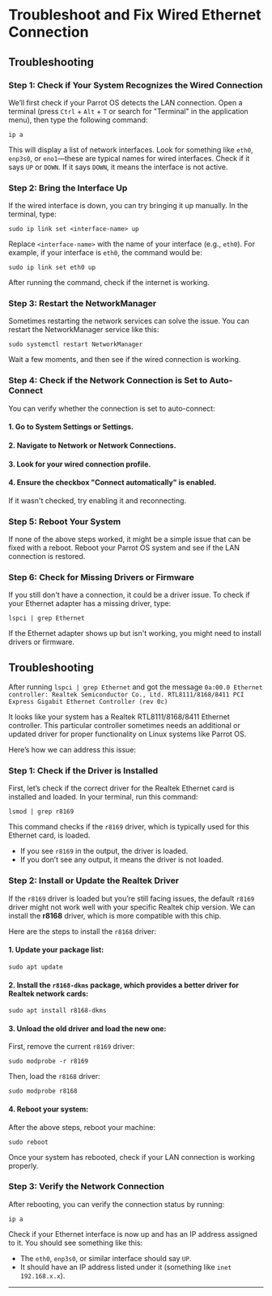 # Troubleshoot and Fix Wired Ethernet Connection

## Troubleshooting

### Step 1: Check if Your System Recognizes the Wired Connection
We’ll first check if your Parrot OS detects the LAN connection. Open a terminal (press `Ctrl` + `Alt` + `T` or search for "Terminal" in the application menu), then type the following command:

```
ip a
```

This will display a list of network interfaces. Look for something like `eth0`, `enp3s0`, or `eno1`—these are typical names for wired interfaces. Check if it says `UP` or `DOWN`. If it says `DOWN`, it means the interface is not active.

### Step 2: Bring the Interface Up
If the wired interface is down, you can try bringing it up manually. In the terminal, type:

```
sudo ip link set <interface-name> up
```

Replace `<interface-name>` with the name of your interface (e.g., `eth0`). For example, if your interface is `eth0`, the command would be:

```
sudo ip link set eth0 up
```

After running the command, check if the internet is working.

### Step 3: Restart the NetworkManager
Sometimes restarting the network services can solve the issue. You can restart the NetworkManager service like this:

```
sudo systemctl restart NetworkManager
```

Wait a few moments, and then see if the wired connection is working.

### Step 4: Check if the Network Connection is Set to Auto-Connect
You can verify whether the connection is set to auto-connect:

#### 1. Go to **System Settings** or **Settings**.
#### 2. Navigate to **Network** or **Network Connections**.
#### 3. Look for your wired connection profile.
#### 4. Ensure the checkbox "Connect automatically" is enabled.

If it wasn't checked, try enabling it and reconnecting.

### Step 5: Reboot Your System
If none of the above steps worked, it might be a simple issue that can be fixed with a reboot. Reboot your Parrot OS system and see if the LAN connection is restored.

### Step 6: Check for Missing Drivers or Firmware
If you still don't have a connection, it could be a driver issue. To check if your Ethernet adapter has a missing driver, type:

```
lspci | grep Ethernet
```

If the Ethernet adapter shows up but isn't working, you might need to install drivers or firmware.

## Troubleshooting

After running `lspci | grep Ethernet` and got the message `0a:00.0 Ethernet controller: Realtek Semiconductor Co., Ltd. RTL8111/8168/8411 PCI Express Gigabit Ethernet Controller (rev 0c)`

It looks like your system has a Realtek RTL8111/8168/8411 Ethernet controller. This particular controller sometimes needs an additional or updated driver for proper functionality on Linux systems like Parrot OS.

Here’s how we can address this issue:

### Step 1: Check if the Driver is Installed
First, let’s check if the correct driver for the Realtek Ethernet card is installed and loaded. In your terminal, run this command:

```
lsmod | grep r8169
```

This command checks if the `r8169` driver, which is typically used for this Ethernet card, is loaded.

- If you see `r8169` in the output, the driver is loaded.
- If you don’t see any output, it means the driver is not loaded.

### Step 2: Install or Update the Realtek Driver
If the `r8169` driver is loaded but you’re still facing issues, the default `r8169` driver might not work well with your specific Realtek chip version. We can install the **r8168** driver, which is more compatible with this chip.

Here are the steps to install the `r8168` driver:

#### 1. **Update your package list:**

   ```
   sudo apt update
   ```

#### 2. **Install the `r8168-dkms` package**, which provides a better driver for Realtek network cards:

   ```
   sudo apt install r8168-dkms
   ```

#### 3. **Unload the old driver and load the new one:**

   First, remove the current `r8169` driver:

   ```
   sudo modprobe -r r8169
   ```

   Then, load the `r8168` driver:

   ```
   sudo modprobe r8168
   ```

#### 4. **Reboot your system:**
   
   After the above steps, reboot your machine:

   ```
   sudo reboot
   ```

Once your system has rebooted, check if your LAN connection is working properly.

### Step 3: Verify the Network Connection
After rebooting, you can verify the connection status by running:

```
ip a
```

Check if your Ethernet interface is now up and has an IP address assigned to it. You should see something like this:

- The `eth0`, `enp3s0`, or similar interface should say `UP`.
- It should have an IP address listed under it (something like `inet 192.168.x.x`).

---
